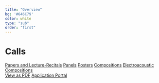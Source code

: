 ```yaml
---
title: "Overview"
bg: '#646C79'
color: white
type: "sub"
order: "first"
---
```

# Calls
<div>
<a href="#" class="btn btn-outline-dark mr-1" role="button">Papers and Lecture-Recitals</a>
<a href="#" class="btn btn-outline-dark mr-1" role="button">Panels</a>
<a href="#" class="btn btn-outline-dark mr-1" role="button">Posters</a>
<a href="#" class="btn btn-outline-dark mr-1" role="button">Compositions</a>
<a href="#" class="btn btn-outline-dark mr-1" role="button">Electroacoustic Compositions</a>
</div>

<div>
<a href="#" class="btn btn-dark mr-1" role="button">View as PDF</a>
<a href="https://forms.gle/Yf7m4unNjkNcoUta6" class="btn btn-dark mr-1" role="button">Application Portal </a>
</div>


